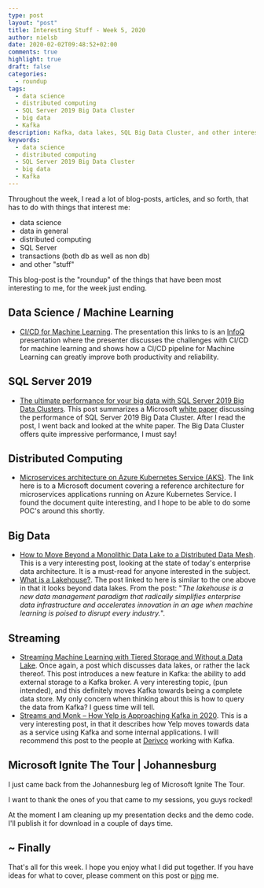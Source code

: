 ```yaml
---
type: post
layout: "post"
title: Interesting Stuff - Week 5, 2020
author: nielsb
date: 2020-02-02T09:48:52+02:00
comments: true
highlight: true
draft: false
categories:
  - roundup
tags:
  - data science
  - distributed computing
  - SQL Server 2019 Big Data Cluster
  - big data
  - Kafka
description: Kafka, data lakes, SQL Big Data Cluster, and other interesting topics.
keywords:
  - data science
  - distributed computing
  - SQL Server 2019 Big Data Cluster
  - big data
  - Kafka   
---
```


Throughout the week, I read a lot of blog-posts, articles, and so forth, that has to do with things that interest me:

* data science
* data in general
* distributed computing
* SQL Server
* transactions (both db as well as non db)
* and other "stuff"

This blog-post is the "roundup" of the things that have been most interesting to me, for the week just ending.

<!--more-->

## Data Science / Machine Learning

* [CI/CD for Machine Learning][1]. The presentation this links to is an [InfoQ][iq] presentation where the presenter discusses the challenges with CI/CD for machine learning and shows how a CI/CD pipeline for Machine Learning can greatly improve both productivity and reliability.

## SQL Server 2019

* [The ultimate performance for your big data with SQL Server 2019 Big Data Clusters][2]. This post summarizes a Microsoft [white paper][3] discussing the performance of SQL Server 2019 Big Data Cluster. After I read the post, I went back and looked at the white paper. The Big Data Cluster offers quite impressive performance, I must say!

## Distributed Computing

* [Microservices architecture on Azure Kubernetes Service (AKS)][4]. The link here is to a Microsoft document covering a reference architecture for microservices applications running on Azure Kubernetes Service. I found the document quite interesting, and I hope to be able to do some POC's around this shortly.

## Big Data

* [How to Move Beyond a Monolithic Data Lake to a Distributed Data Mesh][5]. This is a very interesting post, looking at the state of today's enterprise data architecture. It is a must-read for anyone interested in the subject.
* [What is a Lakehouse?][6]. The post linked to here is similar to the one above in that it looks beyond data lakes. From the post: "*The lakehouse is a new data management paradigm that radically simplifies enterprise data infrastructure and accelerates innovation in an age when machine learning is poised to disrupt every industry.*".

## Streaming

* [Streaming Machine Learning with Tiered Storage and Without a Data Lake][7]. Once again, a post which discusses data lakes, or rather the lack thereof. This post introduces a new feature in Kafka: the ability to add external storage to a Kafka broker. A very interesting topic, (pun intended), and this definitely moves Kafka towards being a complete data store. My only concern when thinking about this is how to query the data from Kafka? I guess time will tell.
* [Streams and Monk – How Yelp is Approaching Kafka in 2020][8]. This is a very interesting post, in that it describes how Yelp moves towards data as a service using Kafka and some internal applications. I will recommend this post to the people at [Derivco](/derivco) working with Kafka.

## Microsoft Ignite The Tour | Johannesburg

I just came back from the Johannesburg leg of Microsoft Ignite The Tour.

I want to thank the ones of you that came to my sessions, you guys rocked!

At the moment I am cleaning up my presentation decks and the demo code. I'll publish it for download in a couple of days time.

## ~ Finally

That's all for this week. I hope you enjoy what I did put together. If you have ideas for what to cover, please comment on this post or [ping][ma] me.

[ma]: mailto:niels.it.berglund@gmail.com
[mp]: https://blog.acolyer.org
[iq]: https://www.infoq.com/
[ew]: http://sqlonice.com/
[re]: http://blog.revolutionanalytics.com
[sqsk]: https://www.sqlskills.com
[mdaveyblog]: https://mdavey.wordpress.com/
[charlblog]: https://charlla.com/

[jovpop]: https://twitter.com/JovanPop_MSFT
[bobw]: https://twitter.com/bobwardms
[revod]: https://twitter.com/revodavid
[lonny]: https://twitter.com/sqL_handLe
[ewtw]: https://twitter.com/sqlOnIce
[buckw]: https://twitter.com/BuckWoodyMSFT
[mattw]: https://twitter.com/matthewwarren
[murba]: https://twitter.com/muratdemirbas
[daveda]: https://twitter.com/davidthecoder
[adcol]: https://twitter.com/adriancolyer
[jesrod]: https://twitter.com/jrdothoughts
[tomaz]: https://twitter.com/tomaz_tsql
[dataart]: https://twitter.com/dataartisans
[luis]: https://twitter.com/luis_de_sousa
[benstop]: https://twitter.com/benstopford
[conflu]: https://twitter.com/confluentinc
[tylert]: https://twitter.com/tyler_treat
[andrewng]: https://twitter.com/AndrewYNg
[lawr]: https://twitter.com/bytezn
[jue]: https://twitter.com/b0rk
[yan]: https://twitter.com/theburningmonk
[danny]: https://twitter.com/g9yuayon
[rmoff]: https://twitter.com/rmoff
[ryansw]: https://twitter.com/ryanswanstrom
[pabloc]: https://twitter.com/pabloc_ds
[mklep]: https://twitter.com/martinkl
[mdavey]: https://twitter.com/matt_davey
[jboner]: https://twitter.com/jboner
[joeduff]: https://twitter.com/funcOfJoe
[charl]: https://twitter.com/charllamprecht
[dbricks]: https://twitter.com/databricks
[adsit]: https://twitter.com/SitnikAdam
[vicky]: https://twitter.com/vickyharp
[dscentral]: https://twitter.com/DataScienceCtrl
[natemc]: https://twitter.com/natemcmaster
[ads]: https://twitter.com/azuredatastudio
[travw]: https://twitter.com/radtravis
[emilk]: https://twitter.com/IsTheArchitect


[1]: https://www.infoq.com/presentations/ci-cd-ml
[2]: https://cloudblogs.microsoft.com/sqlserver/2020/01/29/the-ultimate-performance-for-your-big-data-with-sql-server-2019-big-data-clusters/
[3]: https://download.microsoft.com/download/e/2/3/e231a918-97cf-4acc-81d8-5188967fd3da/Joint_Microsoft_SQL_Server_2019_Big_Data_Cluster_Case_Study_White_Paper.pdf
[4]: https://docs.microsoft.com/en-us/azure/architecture/reference-architectures/microservices/aks
[5]: https://martinfowler.com/articles/data-monolith-to-mesh.html
[6]: https://databricks.com/blog/2020/01/30/what-is-a-data-lakehouse.html
[7]: https://www.confluent.io/blog/streaming-machine-learning-with-tiered-storage/
[8]: https://engineeringblog.yelp.com/2020/01/streams-and-monk-how-yelp-approaches-kafka-in-2020.html
